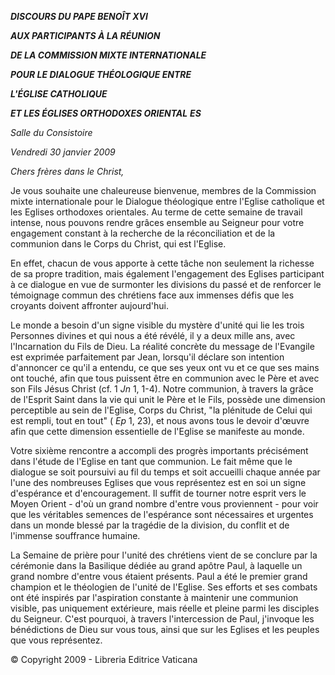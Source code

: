 ***DISCOURS DU PAPE BENOÎT XVI***

***AUX PARTICIPANTS À LA RÉUNION***

***DE LA COMMISSION MIXTE INTERNATIONALE***

***POUR LE DIALOGUE THÉOLOGIQUE ENTRE***

***L'ÉGLISE CATHOLIQUE***

***ET LES ÉGLISES ORTHODOXES ORIENTAL*** ***ES***

*Salle du Consistoire*

*Vendredi 30 janvier 2009*

*Chers frères dans le Christ,*

Je vous souhaite une chaleureuse bienvenue, membres de la Commission mixte internationale pour le Dialogue théologique entre l'Eglise catholique et les Eglises orthodoxes orientales. Au terme de cette semaine de travail intense, nous pouvons rendre grâces ensemble au Seigneur pour votre engagement constant à la recherche de la réconciliation et de la communion dans le Corps du Christ, qui est l'Eglise.

En effet, chacun de vous apporte à cette tâche non seulement la richesse de sa propre tradition, mais également l'engagement des Eglises participant à ce dialogue en vue de surmonter les divisions du passé et de renforcer le témoignage commun des chrétiens face aux immenses défis que les croyants doivent affronter aujourd'hui.

Le monde a besoin d'un signe visible du mystère d'unité qui lie les trois Personnes divines et qui nous a été révélé, il y a deux mille ans, avec l'Incarnation du Fils de Dieu. La réalité concrète du message de l'Evangile est exprimée parfaitement par Jean, lorsqu'il déclare son intention d'annoncer ce qu'il a entendu, ce que ses yeux ont vu et ce que ses mains ont touché, afin que tous puissent être en communion avec le Père et avec son Fils Jésus Christ (cf. 1 *Jn* 1, 1-4). Notre communion, à travers la grâce de l'Esprit Saint dans la vie qui unit le Père et le Fils, possède une dimension perceptible au sein de l'Eglise, Corps du Christ, "la plénitude de Celui qui est rempli, tout en tout" ( *Ep* 1, 23), et nous avons tous le devoir d'œuvre afin que cette dimension essentielle de l'Eglise se manifeste au monde.

Votre sixième rencontre a accompli des progrès importants précisément dans l'étude de l'Eglise en tant que communion. Le fait même que le dialogue se soit poursuivi au fil du temps et soit accueilli chaque année par l'une des nombreuses Eglises que vous représentez est en soi un signe d'espérance et d'encouragement. Il suffit de tourner notre esprit vers le Moyen Orient - d'où un grand nombre d'entre vous proviennent - pour voir que les véritables semences de l'espérance sont nécessaires et urgentes dans un monde blessé par la tragédie de la division, du conflit et de l'immense souffrance humaine.

La Semaine de prière pour l'unité des chrétiens vient de se conclure par la cérémonie dans la Basilique dédiée au grand apôtre Paul, à laquelle un grand nombre d'entre vous étaient présents. Paul a été le premier grand champion et le théologien de l'unité de l'Eglise. Ses efforts et ses combats ont été inspirés par l'aspiration constante à maintenir une communion visible, pas uniquement extérieure, mais réelle et pleine parmi les disciples du Seigneur. C'est pourquoi, à travers l'intercession de Paul, j'invoque les bénédictions de Dieu sur vous tous, ainsi que sur les Eglises et les peuples que vous représentez.

© Copyright 2009 - Libreria Editrice Vaticana